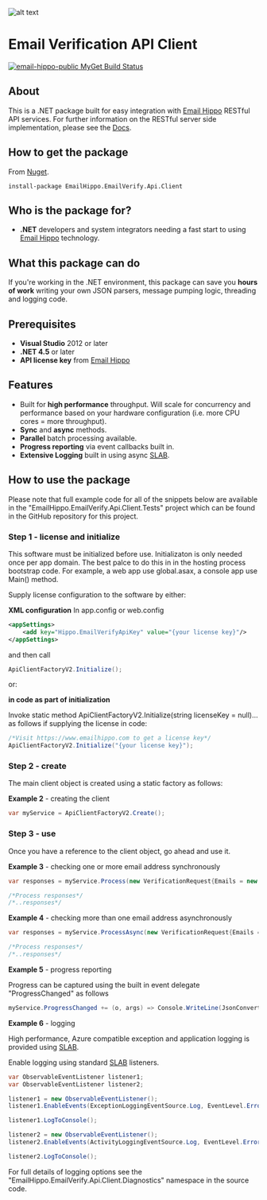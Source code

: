 [logo]: https://s3.amazonaws.com/emailhippo/bizbranding/co.logos/eh-horiz-695x161.png "Email Hippo"
[Email Hippo]: https://www.emailhippo.com
[SLAB]: https://msdn.microsoft.com/en-us/library/dn440729(v=pandp.60).aspx
[Docs]: http://api-docs.emailhippo.com

![alt text][logo]

# Email Verification API Client

[![email-hippo-public MyGet Build Status](https://www.myget.org/BuildSource/Badge/email-hippo-public?identifier=2486ec88-c07c-4d26-8460-ce2a74093473)](https://www.myget.org/)

## About
This is a .NET package built for easy integration with [Email Hippo] RESTful API services. For
further information on the RESTful server side implementation, please see the [Docs].

## How to get the package
From [Nuget](http://nuget.org).
```
install-package EmailHippo.EmailVerify.Api.Client
```

## Who is the package for?
 * __.NET__ developers and system integrators needing a fast start to using [Email Hippo] technology.

## What this package can do
If you're working in the .NET environment, this package can save you __hours of work__ writing your own JSON parsers, message pumping logic, threading and logging code.

## Prerequisites
 * __Visual Studio__ 2012 or later
 * __.NET 4.5__ or later
 * __API license key__ from [Email Hippo]

## Features
 * Built for __high performance__ throughput. Will scale for concurrency and performance based on your hardware configuration (i.e. more CPU cores = more throughput).
 * __Sync__ and __async__ methods.
 * __Parallel__ batch processing available.
 * __Progress reporting__ via event callbacks built in.
 * __Extensive Logging__ built in using async [SLAB].
  
## How to use the package
Please note that full example code for all of the snippets below are available in the "EmailHippo.EmailVerify.Api.Client.Tests" 
project which can be found in the GitHub repository for this project.

### Step 1 - license and initialize
This software must be initialized before use. Initializaton is only needed once per app domain. The best palce to do this in in the hosting process bootstrap code. For example, a web app use global.asax, a console app use Main() method.

Supply license configuration to the software by either:

__XML configuration__
In app.config or web.config
```XML
<appSettings>
    <add key="Hippo.EmailVerifyApiKey" value="{your license key}"/>
</appSettings>
```
and then call
```C#
ApiClientFactoryV2.Initialize();
```
or:

__in code as part of initialization__

Invoke static method ApiClientFactoryV2.Initialize(string licenseKey = null)... as follows if supplying the license in code:
```C#
/*Visit https://www.emailhippo.com to get a license key*/
ApiClientFactoryV2.Initialize("{your license key}");
```


### Step 2 - create
The main client object is created using a static factory as follows:

__Example 2__ - creating the client
```c#
var myService = ApiClientFactoryV2.Create();
```

### Step 3 - use
Once you have a reference to the client object, go ahead and use it.

__Example 3__ - checking one or more email address synchronously
```c#
var responses = myService.Process(new VerificationRequest{Emails = new List<string>{"me@here.com"});

/*Process responses*/
/*..responses*/
```

__Example 4__ - checking more than one email address asynchronously
```c#
var responses = myService.ProcessAsync(new VerificationRequest{Emails = new List<string>{"me@here.com","me2@here.com"}, CancellationToken.None).Result;

/*Process responses*/
/*..responses*/
```

__Example 5__ - progress reporting

Progress can be captured using the built in event delegate "ProgressChanged" as follows
```c#
myService.ProgressChanged += (o, args) => Console.WriteLine(JsonConvert.SerializeObject(args));
```

__Example 6__ - logging

High performance, Azure compatible exception and application logging is provided using [SLAB].

Enable logging using standard [SLAB] listeners.
```c#
var ObservableEventListener listener1;
var ObservableEventListener listener2;

listener1 = new ObservableEventListener();
listener1.EnableEvents(ExceptionLoggingEventSource.Log, EventLevel.Error);

listener1.LogToConsole();

listener2 = new ObservableEventListener();
listener2.EnableEvents(ActivityLoggingEventSource.Log, EventLevel.Error, Keywords.All);

listener2.LogToConsole();
```

For full details of logging options see the "EmailHippo.EmailVerify.Api.Client.Diagnostics" namespace in the source code.

